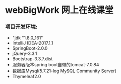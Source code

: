 # webBigWork  网上在线课堂
### 项目开发环境:
 * "jdk "1.8.0_161"
 * IntelliJ IDEA-2017.1.1
 * SpringBoot-2.0.0
 * jQuery-3.3.1
 * Bootstrap-3.3.7.dist
 * 服务器版本spring boot自带的tomcat-7.0.84
 * 数据库Mysql(5.7.21-log MySQL Community Server)
 * Thymeleaf2.0
